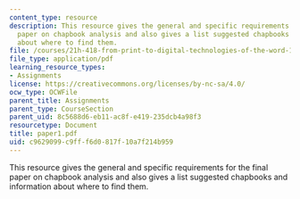 ```yaml
---
content_type: resource
description: This resource gives the general and specific requirements for the final
  paper on chapbook analysis and also gives a list suggested chapbooks and information
  about where to find them.
file: /courses/21h-418-from-print-to-digital-technologies-of-the-word-1450-present-fall-2005/c9629099c9fff6d0817f10a7f214b959_paper1.pdf
file_type: application/pdf
learning_resource_types:
- Assignments
license: https://creativecommons.org/licenses/by-nc-sa/4.0/
ocw_type: OCWFile
parent_title: Assignments
parent_type: CourseSection
parent_uid: 8c5688d6-eb11-ac8f-e419-235dcb4a98f3
resourcetype: Document
title: paper1.pdf
uid: c9629099-c9ff-f6d0-817f-10a7f214b959
---
```

This resource gives the general and specific requirements for the final paper on chapbook analysis and also gives a list suggested chapbooks and information about where to find them.